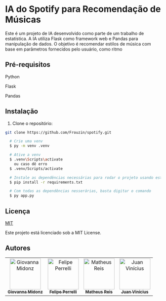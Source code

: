
# IA do Spotify para Recomendação de Músicas

Este é um projeto de IA desenvolvido como parte de um trabalho de estatística. A IA utiliza Flask como framework web e Pandas para manipulação de dados. O objetivo é recomendar estilos de música com base em parâmetros fornecidos pelo usuário, como ritmo


## Pré-requisitos
Python 

Flask

Pandas

## Instalação
1. Clone o repositório:
```bash
git clone https://github.com/Frouzin/spotify.git
```
```bash
  # Crie uma venv
  $ py -m venv .venv
```

```bash
  # Ative a venv
  $ .venv\Scripts\activate
    ou caso dê erro
  $ .venv/Scripts/activate
```

```bash
  # Instale as dependências necessárias para rodar o projeto usando este comando
  $ pip install -r requirements.txt
```

```bash
  # Com todas as dependências nesserárias, basta digitar o comando
  $ py app.py
```
## Licença

[MIT](https://choosealicense.com/licenses/mit/)

Este projeto está licenciado sob a MIT License.


## Autores

<table>
  <tr>
    <td align="center">
      <a href="https://github.com/giovannamidonz">
        <img src="https://github.com/giovannamidonz.png" width="100px;" alt="Giovanna Midonz"/><br>
        <sub>
          <b>Giovanna Midonz</b>
        </sub>
      </a>
    </td>
    <td align="center">
      <a href="https://github.com/Felipe-Perrelli">
        <img src="https://github.com/Felipe-Perrelli.png" width="100px;" alt="Felipe Perrelli"/><br>
        <sub>
          <b>Felipe Perrelli</b>
        </sub>
      </a>
    </td>
    <td align="center">
      <a href="https://github.com/Frouzin">
        <img src="https://github.com/Frouzin.png" width="100px;" alt="Matheus Reis"/><br>
        <sub>
          <b>Matheus Reis</b>
        </sub>
      </a>
    </td>
    <td align="center">
      <a href="https://github.com/nauj5051">
        <img src="https://github.com/nauj5051.png" width="100px;" alt="Juan Vinícius"/><br>
        <sub>
          <b>Juan Vinícius</b>
        </sub>
      </a>
    </td>
  </tr>
</table>
